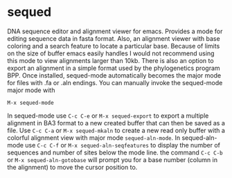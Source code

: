 # sequed
DNA sequence editor and alignment viewer for emacs. Provides a mode for editing sequence data in fasta format. Also, an alignment viewer with base coloring and a search feature to locate a particular base. Because of limits on the size of buffer emacs easily handles I would not recommend using this mode to view alignments larger than 10kb. There is also an 
option to export an alignment in a simple format used by the phylogenetics program BPP. Once installed, sequed-mode automatically becomes the major mode for files with .fa or .aln endings. You can manually invoke the sequed-mode major mode with 
```
M-x sequed-mode 
```
In sequed-mode use ```C-c C-e``` or ```M-x sequed-export``` to export a multiple alignment in BA3 format to a new created buffer that can then be saved as a file. Use ```C-c C-a``` or ```M-x sequed-mkaln``` to create a new read only buffer with a colorful alignment view with major mode ```sequed-aln-mode```. In sequed-aln-mode  use ```C-c C-f``` or ```M-x sequed-aln-seqfeatures``` to display the number of sequences and number of sites below the mode line. the command ```C-c C-b``` or ```M-x sequed-aln-gotobase``` will prompt you for a base number (column in the alignment) to move the cursor position to.
